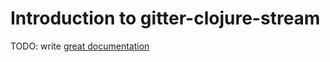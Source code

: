 # Introduction to gitter-clojure-stream

TODO: write [great documentation](http://jacobian.org/writing/what-to-write/)
